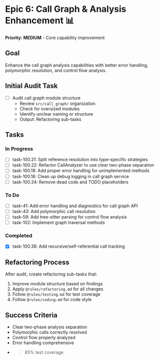 # Epic 6: Call Graph & Analysis Enhancement 📊

**Priority: MEDIUM** - Core capability improvement

## Goal
Enhance the call graph analysis capabilities with better error handling, polymorphic resolution, and control flow analysis.

## Initial Audit Task
- [ ] Audit call graph module structure
  - Review `src/call_graph/` organization
  - Check for oversized modules
  - Identify unclear naming or structure
  - Output: Refactoring sub-tasks

## Tasks

### In Progress
- [ ] task-100.21: Split reference resolution into type-specific strategies
- [ ] task-100.22: Refactor CallAnalyzer to use clear two-phase separation
- [ ] task-100.19: Add proper error handling for unimplemented methods
- [ ] task-100.16: Clean up debug logging in call graph service
- [ ] task-100.24: Remove dead code and TODO placeholders

### To Do
- [ ] task-41: Add error handling and diagnostics for call graph API
- [ ] task-43: Add polymorphic call resolution
- [ ] task-59: Add tree-sitter parsing for control flow analysis
- [ ] task-102: Implement graph traversal methods

### Completed
- [x] task-100.38: Add recursive/self-referential call tracking

## Refactoring Process
After audit, create refactoring sub-tasks that:
1. Improve module structure based on findings
2. Apply `@rules/refactoring.md` for all changes
3. Follow `@rules/testing.md` for test coverage
4. Follow `@rules/coding.md` for code style

## Success Criteria
- Clear two-phase analysis separation
- Polymorphic calls correctly resolved
- Control flow properly analyzed
- Error handling comprehensive
- >85% test coverage